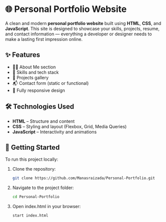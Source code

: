 # 🌐 Personal Portfolio Website

A clean and modern **personal portfolio website** built using **HTML**, **CSS**, and **JavaScript**. This site is designed to showcase your skills, projects, resume, and contact information — everything a developer or designer needs to make a lasting first impression online.

## ✨ Features

- 👨‍💻 About Me section
- 🧰 Skills and tech stack
- 📁 Projects gallery
- 📬 Contact form (static or functional)
- 📱 Fully responsive design

## 🛠️ Technologies Used

- **HTML** – Structure and content
- **CSS** – Styling and layout (Flexbox, Grid, Media Queries)
- **JavaScript** – Interactivity and animations


## 🚀 Getting Started

To run this project locally:

1. Clone the repository:
   ```bash
   git clone https://github.com/Manasraizada/Personal-Portfolio.git
2. Navigate to the project folder:
   ```bash
   cd Personal-Portfolio
3. Open index.html in your browser:
   ```bash
   start index.html   

